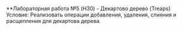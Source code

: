 **Лабораторная работа №5 (H30) - Декартово дерево (Treaps)
Условие:
Реализовать операции добавления, удаления, слияния и расщепления для декартова дерева.
